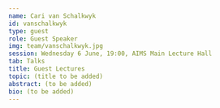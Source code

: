 ```yaml
---
name: Cari van Schalkwyk
id: vanschalkwyk
type: guest
role: Guest Speaker
img: team/vanschalkwyk.jpg
session: Wednesday 6 June, 19:00, AIMS Main Lecture Hall
tab: Talks
title: Guest Lectures
topic: (title to be added)
abstract: (to be added)
bio: (to be added)
---
```

